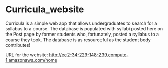 # Curricula_website
Curricula is a simple web app that allows undergraduates to search for a syllabus to a course. The database is populated with syllabi posted here on the Post page by former students who, fortunately, posted a syllabus to a course they took. The database is as resourceful as the student body contributes!

URL for the website:
http://ec2-34-229-148-239.compute-1.amazonaws.com/home
